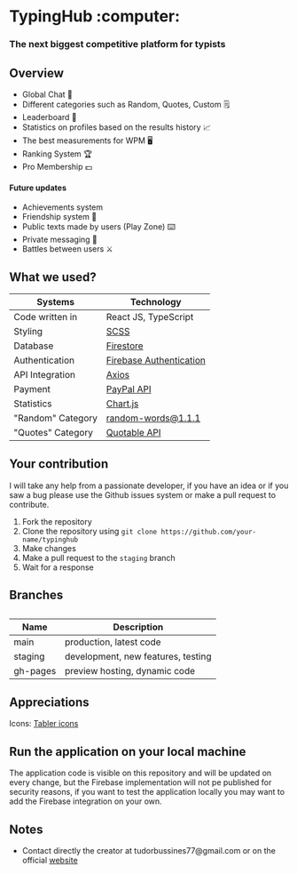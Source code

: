 <h1>TypingHub  :computer:</h1>

<h3>The next biggest competitive platform for typists</h3>

<h2>Overview</h2>
<ul>
  <li>Global Chat 💬</li>
  <li>Different categories such as Random, Quotes, Custom 🗒️</li>
  <li>Leaderboard 🥇</li>
  <li>Statistics on profiles based on the results history 📈</li>
  <li>The best measurements for WPM 🖥️</li>
  <li>Ranking System 🏆</li>
  <li>Pro Membership 💵</li>
</ul>

<h4>Future updates</h4>
 <ul>
  <li>Achievements system</li>
  <li>Friendship system 👥</li>
  <li>Public texts made by users (Play Zone) ⌨️</li>
  <li>Private messaging 💬</li>
  <li>Battles between users ⚔️</li>
 </ul>
 
<h2>What we used?</h2>
 
Systems | Technology |
--- | --- |
Code written in | React JS, TypeScript |
Styling | <a href="https://sass-lang.com/">SCSS</a> |
Database | <a href="https://firebase.google.com/products/firestore?gclsrc=aw.ds&&gclid=CjwKCAjwjuqDBhAGEiwAdX2cj176-nUTTsDmeNdVaIr0RTiDEdkeq5e1lg8-DECHW-speethaR_E5xoCUvEQAvD_BwE">Firestore</a> |
Authentication | <a href="https://firebase.google.com/products/auth?gclsrc=aw.ds&&gclid=CjwKCAjwjuqDBhAGEiwAdX2cj6SlbfZy3EHkDI2twl3K7DvHJ1Sr6i0VxZcnXNnsgVFMRGQNxzmYkxoC0hYQAvD_BwE">Firebase Authentication</a> |
API Integration | <a href="https://github.com/axios/axios">Axios</a> |
Payment | <a href="https://developer.paypal.com/docs/api/payments/v1/">PayPal API</a> |
Statistics | <a href="https://www.chartjs.org/">Chart.js</a> |
"Random" Category | <a href="https://www.npmjs.com/package/random-words">random-words@1.1.1</a> | 
"Quotes" Category | <a href="https://github.com/lukePeavey/quotable">Quotable API</a> |

<h2>Your contribution</h2>
I will take any help from a passionate developer, if you have an idea or if you saw a bug please use the Github issues system or make a pull request to contribute.

1. Fork the repository
2. Clone the repository using `git clone https://github.com/your-name/typinghub`
3. Make changes
4. Make a pull request to the `staging` branch
5. Wait for a response

<h2>Branches<h2>

Name | Description |
--- | --- |
main | production, latest code |
staging | development, new features, testing |
gh-pages | preview hosting, dynamic code |

<h2>Appreciations</h2>
Icons: <a href="https://tablericons.com/">Tabler icons</a>

<h2>Run the application on your local machine</h2>
The application code is visible on this repository and will be updated on every change, but the Firebase implementation will not pe published for security reasons, if you want to test the application locally you may want to add the Firebase integration on your own.

<h2>Notes</h2>
<ul>
 <li>Contact directly the creator at tudorbussines77@gmail.com or on the official <a href="https://tudorale.github.io/portfolio/">website</a></li>
</ul>
